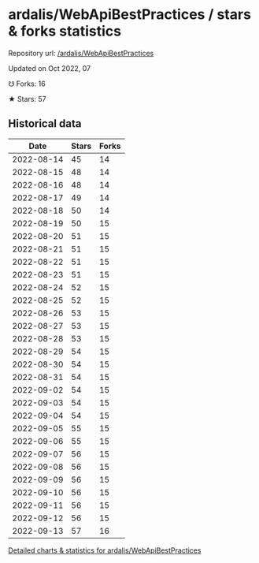 # ardalis/WebApiBestPractices / stars & forks statistics

Repository url: [/ardalis/WebApiBestPractices](https://github.com/ardalis/WebApiBestPractices)

Updated on Oct 2022, 07

☋ Forks: 16

★ Stars: 57

## Historical data
| Date | Stars | Forks |
|------|-------|-------|
| 2022-08-14 | 45 | 14 | 
| 2022-08-15 | 48 | 14 | 
| 2022-08-16 | 48 | 14 | 
| 2022-08-17 | 49 | 14 | 
| 2022-08-18 | 50 | 14 | 
| 2022-08-19 | 50 | 15 | 
| 2022-08-20 | 51 | 15 | 
| 2022-08-21 | 51 | 15 | 
| 2022-08-22 | 51 | 15 | 
| 2022-08-23 | 51 | 15 | 
| 2022-08-24 | 52 | 15 | 
| 2022-08-25 | 52 | 15 | 
| 2022-08-26 | 53 | 15 | 
| 2022-08-27 | 53 | 15 | 
| 2022-08-28 | 53 | 15 | 
| 2022-08-29 | 54 | 15 | 
| 2022-08-30 | 54 | 15 | 
| 2022-08-31 | 54 | 15 | 
| 2022-09-02 | 54 | 15 | 
| 2022-09-03 | 54 | 15 | 
| 2022-09-04 | 54 | 15 | 
| 2022-09-05 | 55 | 15 | 
| 2022-09-06 | 55 | 15 | 
| 2022-09-07 | 56 | 15 | 
| 2022-09-08 | 56 | 15 | 
| 2022-09-09 | 56 | 15 | 
| 2022-09-10 | 56 | 15 | 
| 2022-09-11 | 56 | 15 | 
| 2022-09-12 | 56 | 15 | 
| 2022-09-13 | 57 | 16 | 


[Detailed charts & statistics for ardalis/WebApiBestPractices](https://reviewgithub.com/rep/ardalis/WebApiBestPractices)
